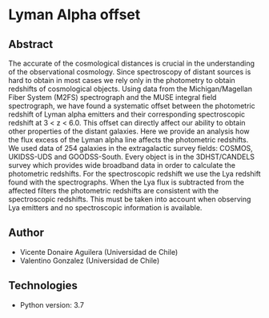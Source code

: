 # Lyman Alpha offset

## Abstract
The accurate of the cosmological distances is crucial in the understanding of the observational cosmology. Since spectroscopy of distant sources is hard to obtain in most cases we rely only in the photometry to obtain redshifts of cosmological objects. Using data from the Michigan/Magellan Fiber System (M2FS) spectrograph and the MUSE integral field spectrograph, we have found a systematic offset between the photometric redshift of Lyman alpha emitters and their corresponding spectroscopic redshift at 3 < z < 6.0. This offset can directly affect our ability to obtain other properties of the distant galaxies. Here we provide an analysis how the flux excess of the Lyman alpha line affects the photometric redshifts. We used data of 254 galaxies in the extragalactic survey fields: COSMOS, UKIDSS-UDS and GOODSS-South. Every object is in the 3DHST/CANDELS survey which provides wide broadband data in order to calculate the photometric redshifts. For the spectroscopic redshift we use the Lya redshift found with the spectrographs. When the Lya flux is subtracted from the affected filters the photometric redshifts are consistent with the spectroscopic redshifts. This must be taken into account when observing Lya emitters and no spectroscopic information is available.

## Author
* Vicente Donaire Aguilera (Universidad de Chile)
* Valentino Gonzalez (Universidad de Chile)

## Technologies
* Python version: 3.7

